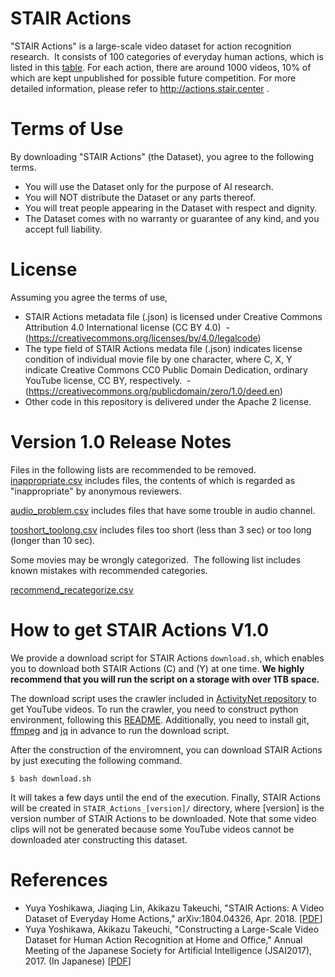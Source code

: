 # STAIR Actions
"STAIR Actions" is a large-scale video dataset for action recognition research.  It consists of 100 categories of everyday human actions, which is listed in this [table](actionlist.csv).  For each action, there are around 1000 videos, 10% of which are kept unpublished for possible future competition.  For more detailed information, please refer to http://actions.stair.center .

# Terms of Use
By downloading "STAIR Actions" (the Dataset), you agree to the following terms.
* You will use the Dataset only for the purpose of AI research.
* You will NOT distribute the Dataset or any parts thereof.
* You will treat people appearing in the Dataset with respect and dignity.
* The Dataset comes with no warranty or guarantee of any kind, and you accept full liability.

# License
Assuming you agree the terms of use, 
* STAIR Actions metadata file (.json) is licensed under Creative Commons Attribution 4.0 International license (CC BY 4.0)
  - (https://creativecommons.org/licenses/by/4.0/legalcode)
* The type field of STAIR Actions medata file (.json) indicates license condition of individual movie file by one character, where C, X, Y indicate Creative Commons CC0 Public Domain Dedication, ordinary YouTube license, CC BY, respectively. 
  - (https://creativecommons.org/publicdomain/zero/1.0/deed.en)
* Other code in this repository is delivered under the Apache 2 license.

# Version 1.0 Release Notes
Files in the following lists are recommended to be removed.
 [inappropriate.csv](inappropriate.csv) includes files, the contents of which is regarded as "inappropriate" by anonymous reviewers.

 [audio_problem.csv](audio_problem.csv) includes files that have some trouble in audio channel.

 [tooshort_toolong.csv](tooshort_toolong.csv) includes files too short (less than 3 sec) or too long (longer than 10 sec).

Some movies may be wrongly categorized.  The following list includes known mistakes with recommended categories.

[recommend_recategorize.csv](recommend_recategorize.csv)

# How to get STAIR Actions V1.0

We provide a download script for STAIR Actions `download.sh`, which enables you to download both STAIR Actions (C) and (Y) at one time.
**We highly recommend that you will run the script on a storage with over 1TB space.**

The download script uses the crawler included in [ActivityNet repository](https://github.com/activitynet/ActivityNet) to get YouTube videos.
To run the crawler, you need to construct python environment, following this [README](https://github.com/activitynet/ActivityNet/blob/master/Crawler/Kinetics/README.md).
Additionally, you need to install git, [ffmpeg](https://www.ffmpeg.org/) and [jq](https://stedolan.github.io/jq/) in advance to run the download script.

After the construction of the enviromnent, 
you can download STAIR Actions by just executing the following command.
```
$ bash download.sh
```
It will takes a few days until the end of the execution. 
Finally, STAIR Actions will be created in `STAIR_Actions_[version]/` directory, where [version] is the version number of STAIR Actions to be downloaded.
Note that some video clips will not be generated because some YouTube videos cannot be downloaded ater constructing this dataset.

# References
- Yuya Yoshikawa, Jiaqing Lin, Akikazu Takeuchi, "STAIR Actions: A Video Dataset of Everyday Home Actions," arXiv:1804.04326, Apr. 2018. [[PDF](https://arxiv.org/abs/1804.04326)]
- Yuya Yoshikawa, Akikazu Takeuchi, "Constructing a Large-Scale Video Dataset for Human Action Recognition at Home and Office," Annual Meeting of the Japanese Society for Artificial Intelligence (JSAI2017), 2017. (In Japanese) [[PDF](https://kaigi.org/jsai/webprogram/2017/pdf/230.pdf)]




